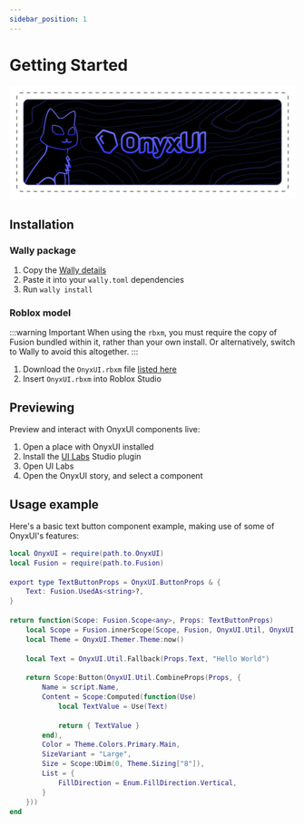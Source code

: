 ```yaml
---
sidebar_position: 1
---
```


# Getting Started

![Kitty Banner](/kittyBanner.png)

## Installation

### Wally package

1. Copy the [Wally details](https://wally.run/package/imavafe/onyx-ui)
2. Paste it into your `wally.toml` dependencies
3. Run `wally install`

### Roblox model

:::warning Important
When using the `rbxm`, you must require the copy of Fusion bundled within it, rather than your own install. Or alternatively, switch to Wally to avoid this altogether.
:::

1. Download the `OnyxUI.rbxm` file [listed here](https://github.com/ImAvafe/OnyxUI/releases/latest)
2. Insert `OnyxUI.rbxm` into Roblox Studio

## Previewing

Preview and interact with OnyxUI components live:

1. Open a place with OnyxUI installed
2. Install the [UI Labs](https://create.roblox.com/store/asset/14293316215/UI-Labs) Studio plugin
3. Open UI Labs
4. Open the OnyxUI story, and select a component

## Usage example

Here's a basic text button component example, making use of some of OnyxUI's features:

```lua
local OnyxUI = require(path.to.OnyxUI)
local Fusion = require(path.to.Fusion)

export type TextButtonProps = OnyxUI.ButtonProps & {
	Text: Fusion.UsedAs<string>?,
}

return function(Scope: Fusion.Scope<any>, Props: TextButtonProps)
	local Scope = Fusion.innerScope(Scope, Fusion, OnyxUI.Util, OnyxUI.Components)
	local Theme = OnyxUI.Themer.Theme:now()

	local Text = OnyxUI.Util.Fallback(Props.Text, "Hello World")

	return Scope:Button(OnyxUI.Util.CombineProps(Props, {
		Name = script.Name,
		Content = Scope:Computed(function(Use)
			local TextValue = Use(Text)

			return { TextValue }
		end),
		Color = Theme.Colors.Primary.Main,
		SizeVariant = "Large",
		Size = Scope:UDim(0, Theme.Sizing["8"]),
		List = {
			FillDirection = Enum.FillDirection.Vertical,
		}
	}))
end
```


